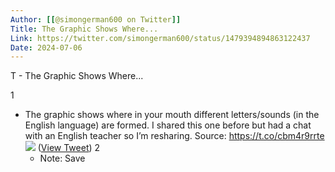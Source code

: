 ```yaml
---
Author: [[@simongerman600 on Twitter]]
Title: The Graphic Shows Where...
Link: https://twitter.com/simongerman600/status/1479394894863122437
Date: 2024-07-06
---
```

T - The Graphic Shows Where...

1
- The graphic shows where in your mouth different letters/sounds (in the English language) are formed. I shared this one before but had a chat with an English teacher so I’m resharing. Source: https://t.co/cbm4r9rrte 
  ![](https://pbs.twimg.com/media/FIfd0PgXsAITwAb.jpg) ([View Tweet](https://twitter.com/simongerman600/status/1479394894863122437))
2
    - Note: Save
